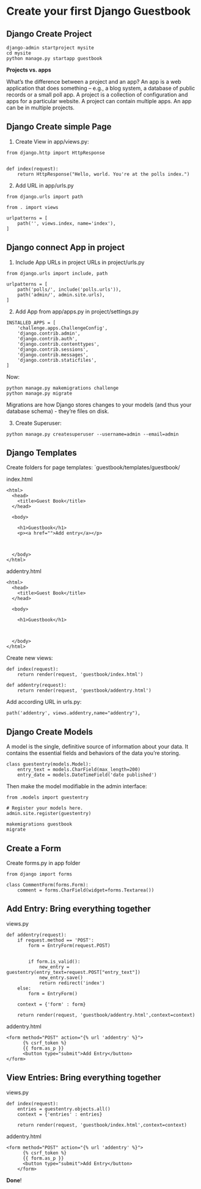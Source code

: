# Create your first Django Guestbook

## Django Create Project

```
django-admin startproject mysite
cd mysite
python manage.py startapp guestbook
```

**Projects vs. apps**

What’s the difference between a project and an app? An app is a web application that does something – e.g., a blog system, a database of public records or a small poll app. A project is a collection of configuration and apps for a particular website. A project can contain multiple apps. An app can be in multiple projects.


## Django Create simple Page

1. Create View in app/views.py:

```
from django.http import HttpResponse


def index(request):
    return HttpResponse("Hello, world. You're at the polls index.")
```

2. Add URL in app/urls.py

```
from django.urls import path

from . import views

urlpatterns = [
    path('', views.index, name='index'),
]
```

## Django connect App in project

1. Include App URLs in project URLs in project/urls.py

```
from django.urls import include, path

urlpatterns = [
    path('polls/', include('polls.urls')),
    path('admin/', admin.site.urls),
]
```

2. Add App from app/apps.py in project/settings.py

```
INSTALLED_APPS = [
    'challenge.apps.ChallengeConfig',
    'django.contrib.admin',
    'django.contrib.auth',
    'django.contrib.contenttypes',
    'django.contrib.sessions',
    'django.contrib.messages',
    'django.contrib.staticfiles',
]
```

Now:

```
python manage.py makemigrations challenge
python manage.py migrate
```

Migrations are how Django stores changes to your models (and thus your database schema) - they’re files on disk. 

3. Create Superuser:

```
python manage.py createsuperuser --username=admin --email=admin
```

## Django Templates

Create folders for page templates: `guestbook/templates/guestbook/

index.html

```
<html>
  <head>
    <title>Guest Book</title>
  </head>

  <body>

    <h1>Guestbook</h1>
    <p><a href="">Add entry</a></p>

    

  </body>
</html>
```

addentry.html

```
<html>
  <head>
    <title>Guest Book</title>
  </head>

  <body>

    <h1>Guestbook</h1>

    

  </body>
</html>
```

Create new views:

```
def index(request):
    return render(request, 'guestbook/index.html')

def addentry(request):
    return render(request, 'guestbook/addentry.html')
```

Add according URL in urls.py:

```
path('addentry', views.addentry,name="addentry"),
```

## Django Create Models

A model is the single, definitive source of information about your data. It contains the essential fields and behaviors of the data you’re storing. 

```
class guestentry(models.Model):
    entry_text = models.CharField(max_length=200)
    entry_date = models.DateTimeField('date published')
```

Then make the model modifiable in the admin interface:

```
from .models import guestentry

# Register your models here.
admin.site.register(guestentry)
```

```
makemigrations guestbook
migrate
```

## Create a Form

Create forms.py in app folder

```
from django import forms

class CommentForm(forms.Form):
    comment = forms.CharField(widget=forms.Textarea())
```

## Add Entry: Bring everything together

views.py

```
def addentry(request):
    if request.method == 'POST':
        form = EntryForm(request.POST)


        if form.is_valid():
            new_entry = guestentry(entry_text=request.POST["entry_text"])
            new_entry.save()
            return redirect('index')
    else:
        form = EntryForm()

    context = {'form' : form}

    return render(request, 'guestbook/addentry.html',context=context)
```

addentry.html

```
<form method="POST" action="{% url 'addentry' %}">
      {% csrf_token %}
      {{ form.as_p }}              
      <button type="submit">Add Entry</button>
</form>
```

## View Entries: Bring everything together

views.py

```
def index(request):
    entries = guestentry.objects.all()
    context = {'entries' : entries}

    return render(request, 'guestbook/index.html',context=context)
```



addentry.html

```
<form method="POST" action="{% url 'addentry' %}">
      {% csrf_token %}
      {{ form.as_p }}              
      <button type="submit">Add Entry</button>
    </form>
```


**Done**!